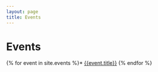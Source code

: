 ```yaml
---
layout: page
title: Events
---
```

# Events

{% for event in site.events %}* [{{event.title}}]({{event.url}})
{% endfor %}